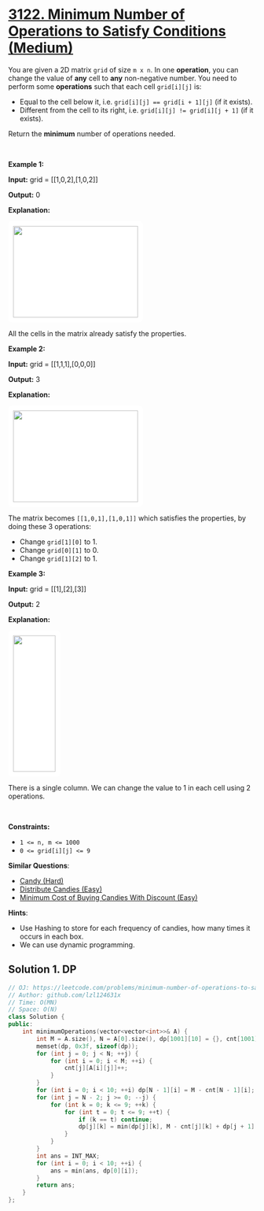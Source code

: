 # [3122. Minimum Number of Operations to Satisfy Conditions (Medium)](https://leetcode.com/problems/minimum-number-of-operations-to-satisfy-conditions)

<p>You are given a 2D matrix <code>grid</code> of size <code>m x n</code>. In one <strong>operation</strong>, you can change the value of <strong>any</strong> cell to <strong>any</strong> non-negative number. You need to perform some <strong>operations</strong> such that each cell <code>grid[i][j]</code> is:</p>

<ul>
	<li>Equal to the cell below it, i.e. <code>grid[i][j] == grid[i + 1][j]</code> (if it exists).</li>
	<li>Different from the cell to its right, i.e. <code>grid[i][j] != grid[i][j + 1]</code> (if it exists).</li>
</ul>

<p>Return the <strong>minimum</strong> number of operations needed.</p>

<p>&nbsp;</p>
<p><strong class="example">Example 1:</strong></p>

<div class="example-block">
<p><strong>Input:</strong> <span class="example-io">grid = [[1,0,2],[1,0,2]]</span></p>

<p><strong>Output:</strong> 0</p>

<p><strong>Explanation:</strong></p>

<p><strong><img alt="" src="https://assets.leetcode.com/uploads/2024/04/15/examplechanged.png" style="width: 254px; height: 186px;padding: 10px; background: #fff; border-radius: .5rem;" /></strong></p>

<p>All the cells in the matrix already satisfy the properties.</p>
</div>

<p><strong class="example">Example 2:</strong></p>

<div class="example-block">
<p><strong>Input:</strong> <span class="example-io">grid = [[1,1,1],[0,0,0]]</span></p>

<p><strong>Output:</strong> 3</p>

<p><strong>Explanation:</strong></p>

<p><strong><img alt="" src="https://assets.leetcode.com/uploads/2024/03/27/example21.png" style="width: 254px; height: 186px;padding: 10px; background: #fff; border-radius: .5rem;" /></strong></p>

<p>The matrix becomes <code>[[1,0,1],[1,0,1]]</code> which satisfies the properties, by doing these 3 operations:</p>

<ul>
	<li>Change <code>grid[1][0]</code> to 1.</li>
	<li>Change <code>grid[0][1]</code> to 0.</li>
	<li>Change <code>grid[1][2]</code> to 1.</li>
</ul>
</div>

<p><strong class="example">Example 3:</strong></p>

<div class="example-block">
<p><strong>Input:</strong> <span class="example-io">grid = [[1],[2],[3]]</span></p>

<p><strong>Output:</strong> 2</p>

<p><strong>Explanation:</strong></p>

<p><img alt="" src="https://assets.leetcode.com/uploads/2024/03/31/changed.png" style="width: 86px; height: 277px;padding: 10px; background: #fff; border-radius: .5rem;" /></p>

<p>There is a single column. We can change the value to 1 in each cell using 2 operations.</p>
</div>

<p>&nbsp;</p>
<p><strong>Constraints:</strong></p>

<ul>
	<li><code>1 &lt;= n, m &lt;= 1000</code></li>
	<li><code>0 &lt;= grid[i][j] &lt;= 9</code></li>
</ul>

**Similar Questions**:

- [Candy (Hard)](https://leetcode.com/problems/candy)
- [Distribute Candies (Easy)](https://leetcode.com/problems/distribute-candies)
- [Minimum Cost of Buying Candies With Discount (Easy)](https://leetcode.com/problems/minimum-cost-of-buying-candies-with-discount)

**Hints**:

- Use Hashing to store for each frequency of candies, how many times it occurs in each box.
- We can use dynamic programming.

## Solution 1. DP

```cpp
// OJ: https://leetcode.com/problems/minimum-number-of-operations-to-satisfy-conditions
// Author: github.com/lzl124631x
// Time: O(MN)
// Space: O(N)
class Solution {
public:
    int minimumOperations(vector<vector<int>>& A) {
        int M = A.size(), N = A[0].size(), dp[1001][10] = {}, cnt[1001][10] = {};
        memset(dp, 0x3f, sizeof(dp));
        for (int j = 0; j < N; ++j) {
            for (int i = 0; i < M; ++i) {
                cnt[j][A[i][j]]++;
            }
        }
        for (int i = 0; i < 10; ++i) dp[N - 1][i] = M - cnt[N - 1][i];
        for (int j = N - 2; j >= 0; --j) {
            for (int k = 0; k <= 9; ++k) {
                for (int t = 0; t <= 9; ++t) {
                    if (k == t) continue;
                    dp[j][k] = min(dp[j][k], M - cnt[j][k] + dp[j + 1][t]);
                }
            }
        }
        int ans = INT_MAX;
        for (int i = 0; i < 10; ++i) {
            ans = min(ans, dp[0][i]);
        }
        return ans;
    }
};
```
